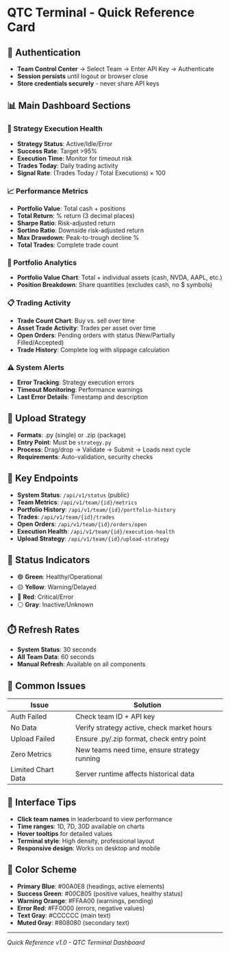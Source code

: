 # QTC Terminal - Quick Reference Card

## 🔐 Authentication
- **Team Control Center** → Select Team → Enter API Key → Authenticate
- **Session persists** until logout or browser close
- **Store credentials securely** - never share API keys

## 📊 Main Dashboard Sections

### 🏥 Strategy Execution Health
- **Strategy Status**: Active/Idle/Error
- **Success Rate**: Target >95%
- **Execution Time**: Monitor for timeout risk
- **Trades Today**: Daily trading activity
- **Signal Rate**: (Trades Today / Total Executions) × 100

### 📈 Performance Metrics
- **Portfolio Value**: Total cash + positions
- **Total Return**: % return (3 decimal places)
- **Sharpe Ratio**: Risk-adjusted return
- **Sortino Ratio**: Downside risk-adjusted return
- **Max Drawdown**: Peak-to-trough decline %
- **Total Trades**: Complete trade count

### 💼 Portfolio Analytics
- **Portfolio Value Chart**: Total + individual assets (cash, NVDA, AAPL, etc.)
- **Position Breakdown**: Share quantities (excludes cash, no $ symbols)

### 📋 Trading Activity
- **Trade Count Chart**: Buy vs. sell over time
- **Asset Trade Activity**: Trades per asset over time
- **Open Orders**: Pending orders with status (New/Partially Filled/Accepted)
- **Trade History**: Complete log with slippage calculation

### ⚠️ System Alerts
- **Error Tracking**: Strategy execution errors
- **Timeout Monitoring**: Performance warnings
- **Last Error Details**: Timestamp and description

## 🔄 Upload Strategy
- **Formats**: .py (single) or .zip (package)
- **Entry Point**: Must be `strategy.py`
- **Process**: Drag/drop → Validate → Submit → Loads next cycle
- **Requirements**: Auto-validation, security checks

## 🎯 Key Endpoints
- **System Status**: `/api/v1/status` (public)
- **Team Metrics**: `/api/v1/team/{id}/metrics`
- **Portfolio History**: `/api/v1/team/{id}/portfolio-history`
- **Trades**: `/api/v1/team/{id}/trades`
- **Open Orders**: `/api/v1/team/{id}/orders/open`
- **Execution Health**: `/api/v1/team/{id}/execution-health`
- **Upload Strategy**: `/api/v1/team/{id}/upload-strategy`

## 🚨 Status Indicators
- 🟢 **Green**: Healthy/Operational
- 🟡 **Yellow**: Warning/Delayed
- 🔴 **Red**: Critical/Error
- ⚪ **Gray**: Inactive/Unknown

## ⏱️ Refresh Rates
- **System Status**: 30 seconds
- **All Team Data**: 60 seconds
- **Manual Refresh**: Available on all components

## 🔧 Common Issues
| Issue | Solution |
|-------|----------|
| Auth Failed | Check team ID + API key |
| No Data | Verify strategy active, check market hours |
| Upload Failed | Ensure .py/.zip format, check entry point |
| Zero Metrics | New teams need time, ensure strategy running |
| Limited Chart Data | Server runtime affects historical data |

## 📱 Interface Tips
- **Click team names** in leaderboard to view performance
- **Time ranges**: 1D, 7D, 30D available on charts
- **Hover tooltips** for detailed values
- **Terminal style**: High density, professional layout
- **Responsive design**: Works on desktop and mobile

## 🎨 Color Scheme
- **Primary Blue**: #00A0E8 (headings, active elements)
- **Success Green**: #00C805 (positive values, healthy status)
- **Warning Orange**: #FFAA00 (warnings, pending)
- **Error Red**: #FF0000 (errors, negative values)
- **Text Gray**: #CCCCCC (main text)
- **Muted Gray**: #808080 (secondary text)

---
*Quick Reference v1.0 - QTC Terminal Dashboard*
